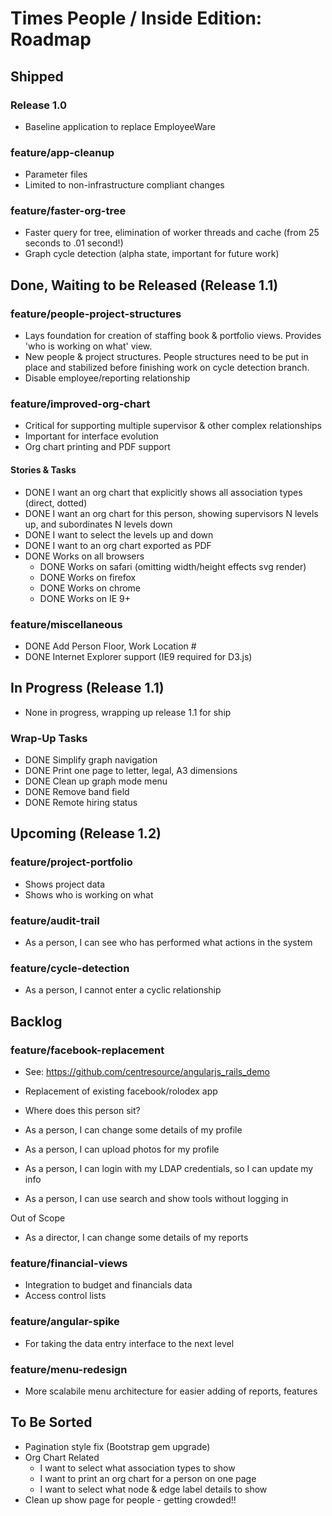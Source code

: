 
# Times People / Inside Edition: Roadmap

## Shipped

### Release 1.0

* Baseline application to replace EmployeeWare

### feature/app-cleanup
* Parameter files
* Limited to non-infrastructure compliant changes 

### feature/faster-org-tree
* Faster query for tree, elimination of worker threads and cache (from 25 seconds to .01 second!)
* Graph cycle detection (alpha state, important for future work)

## Done, Waiting to be Released (Release 1.1)

### feature/people-project-structures
* Lays foundation for creation of staffing book & portfolio views. Provides 'who is working on what' view.
* New people & project structures. People structures need to be put in place and stabilized before finishing work on cycle detection branch.
* Disable employee/reporting relationship

### feature/improved-org-chart
* Critical for supporting multiple supervisor & other complex relationships
* Important for interface evolution
* Org chart printing and PDF support

#### Stories & Tasks
* DONE I want an org chart that explicitly shows all association types (direct, dotted)
* DONE I want an org chart for this person, showing supervisors N levels up, and subordinates N levels down
* DONE I want to select the levels up and down
* DONE I want to an org chart exported as PDF
* DONE Works on all browsers
  * DONE Works on safari (omitting width/height effects svg render)
  * DONE Works on firefox
  * DONE Works on chrome
  * DONE Works on IE 9+

### feature/miscellaneous
* DONE Add Person Floor, Work Location #
* DONE Internet Explorer support (IE9 required for D3.js)

## In Progress (Release 1.1)
* None in progress, wrapping up release 1.1 for ship

### Wrap-Up Tasks
* DONE Simplify graph navigation
* DONE Print one page to letter, legal, A3 dimensions
* DONE Clean up graph mode menu
* DONE Remove band field
* DONE Remote hiring status

## Upcoming (Release 1.2)

### feature/project-portfolio
* Shows project data
* Shows who is working on what

### feature/audit-trail
* As a person, I can see who has performed what actions in the system

### feature/cycle-detection
* As a person, I cannot enter a cyclic relationship

## Backlog

### feature/facebook-replacement
* See: https://github.com/centresource/angularjs_rails_demo
* Replacement of existing facebook/rolodex app
* Where does this person sit?

* As a person, I can change some details of my profile
* As a person, I can upload photos for my profile
* As a person, I can login with my LDAP credentials, so I can update my info
* As a person, I can use search and show tools without logging in

Out of Scope
* As a director, I can change some details of my reports

### feature/financial-views
* Integration to budget and financials data
* Access control lists

### feature/angular-spike
* For taking the data entry interface to the next level

### feature/menu-redesign
* More scalabile menu architecture for easier adding of reports, features

## To Be Sorted
* Pagination style fix (Bootstrap gem upgrade)
* Org Chart Related
  * I want to select what association types to show
  * I want to print an org chart for a person on one page
  * I want to select what node & edge label details to show
* Clean up show page for people - getting crowded!!
